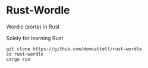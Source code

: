 # Rust-Wordle
Wordle (sorta) in Rust

Solely for learning Rust

```
git clone https://github.com/domcattell/rust-wordle
cd rust-wordle
cargo run
```
